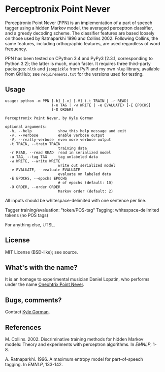 Perceptronix Point Never
========================

Perceptronix Point Never (PPN) is an implementation of a part of speech
tagger using a hidden Markov model, the averaged perceptron classifier,
and a greedy decoding scheme. The classifier features are based loosely 
on those used by Ratnaparkhi 1996 and Collins 2002. Following Collins, 
the same features, including orthographic features, are used regardless 
of word frequency.

PPN has been tested on CPython 3.4 and PyPy3 (2.3.1, corresponding to 
Python 3.2); the latter is much, much faster. It requires three 
third-party packages: `nltk` and `jsonpickle` from PyPI and my own `nlup` 
library, available from GitHub; see `requirements.txt` for the versions 
used for testing.


Usage
-----

    usage: python -m PPN [-h] [-v] [-V] (-t TRAIN | -r READ)
                         (-u TAG | -w WRITE | -e EVALUATE) [-E EPOCHS] 
                         [-O ORDER]

    Perceptronix Point Never, by Kyle Gorman
    
    optional arguments:
      -h, --help            show this help message and exit
      -v, --verbose         enable verbose output
      -V, --really-verbose  even more verbose output
      -t TRAIN, --train TRAIN
                            training data
      -r READ, --read READ  read in serialized model
      -u TAG, --tag TAG     tag unlabeled data
      -w WRITE, --write WRITE
                            write out serialized model
      -e EVALUATE, --evaluate EVALUATE
                            evaluate on labeled data
      -E EPOCHS, --epochs EPOCHS
                            # of epochs (default: 10)
      -O ORDER, --order ORDER
                            Markov order (default: 2)


All inputs should be whitespace-delimited with one sentence per line.

Tagger training/evaluation: "token/POS-tag"
Tagging: whitespace-delimited tokens (no POS tags)

For anything else, UTSL.

License
-------

MIT License (BSD-like); see source.

What's with the name?
---------------------

It is an homage to experimental musician Daniel Lopatin, who performs 
under the name [Oneohtrix Point Never](pointnever.com).

Bugs, comments?
---------------

Contact [Kyle Gorman](mailto:gormanky@ohsu.edu).

References
----------

M. Collins. 2002. Discriminative training methods for hidden Markov models: Theory and experiments with perceptron algorithms. In _EMNLP_, 1-8.

A. Ratnaparkhi. 1996. A maximum entropy model for part-of-speech tagging. In _EMNLP_, 133-142.
